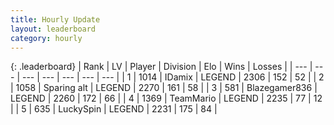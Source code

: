 ```yaml
---
title: Hourly Update
layout: leaderboard
category: hourly
---
```


{: .leaderboard}
| Rank | LV | Player | Division | Elo | Wins | Losses |
| --- | --- | --- | --- | --- | --- | --- |
| <span data-change="0">1</span> | 1014 | <span title="ID: 357425">IDamix</span> | LEGEND | <span data-change="0">2306</span> | <span data-change="0">152</span> | <span data-change="0">52</span> |
| <span data-change="1">2</span> | 1058 | <span title="ID: 203132">Sparing alt</span> | LEGEND | <span data-change="4">2270</span> | <span data-change="1">161</span> | <span data-change="0">58</span> |
| <span data-change="-1">3</span> | 581 | <span title="ID: 454722">Blazegamer836</span> | LEGEND | <span data-change="-14">2260</span> | <span data-change="0">172</span> | <span data-change="1">66</span> |
| <span data-change="0">4</span> | 1369 | <span title="ID: 164871">TeamMario</span> | LEGEND | <span data-change="0">2235</span> | <span data-change="0">77</span> | <span data-change="0">12</span> |
| <span data-change="0">5</span> | 635 | <span title="ID: 498412">LuckySpin</span> | LEGEND | <span data-change="0">2231</span> | <span data-change="0">175</span> | <span data-change="0">84</span> |